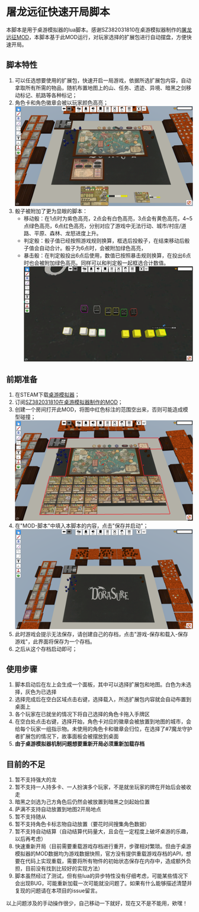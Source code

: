 # 屠龙远征快速开局脚本
本脚本是用于桌游模拟器的lua脚本。感谢SZ382031810在桌游模拟器制作的[屠龙远征MOD](https://steamcommunity.com/sharedfiles/filedetails/?id=2908114886)，本脚本基于此MOD运行，对玩家选择的扩展包进行自动摆盘，方便快速开局。

## 脚本特性
1. 可以任选想要使用的扩展包，快速开启一局游戏，依据所选扩展包内容，自动拿取所有所需的物品，随机布置地图上的山、任务、遗迹、异境、暗黑之剑移动标记、航路等各种标记；
2. 角色卡和角色徽章会被以玩家颜色高亮；
   ![游戏开局](img/start.png)
3. 骰子被附加了更为显眼的脚本：
    + 移动骰：在1点时为紫色高亮，2点会有白色高亮，3点会有黄色高亮，4~5点绿色高亮，6点红色高亮，分别对应了游戏中无法行动、城市/村庄/道路、平原、森林、龙怒进度上升。
    + 判定骰：骰子值已经按照游戏规则换算，框选后投骰子，在结束移动后骰子值会自动合计。骰子为6点时，会被附加绿色高亮，
    + 暴击骰：在判定骰投出6点后使用，数值已按照暴击规则换算，在投出6点时也会被附加绿色高亮。同样可以和判定骰一起框选合计数值。
    ![骰子高光](img/dice_highlight.png)

## 前期准备
1. 在STEAM下载[桌游模拟器](https://store.steampowered.com/app/286160/Tabletop_Simulator/)；
2. 订阅[SZ382031810在桌游模拟器制作的MOD](https://steamcommunity.com/sharedfiles/filedetails/?id=2908114886)；
3. 创建一个房间打开此MOD，将图中红色标注的范围空出来，否则可能造成模型碰撞；
   ![游戏区域](img/game_zone.png)
4. 在"MOD-脚本"中填入本脚本的内容，点击"保存并启动"；
   ![载入脚本后的界面](img/save.png)
5. 此时游戏会提示无法保存，请创建自己的存档，点击"游戏-保存和载入-保存游戏"，此界面将保存为一个存档。
6. 之后从这个存档启动即可；

## 使用步骤
1. 脚本启动后在左上会生成一个面板，其中可以选择扩展包和地图。白色为未选择，灰色为已选择
2. 选择完成后在空白区域点击右键，选择载入，所选扩展包内容就会自动布置到桌面上
3. 各个玩家在已就坐的情况下将自己选择的角色卡拖入手牌区
4. 在空白处点击右键，选择开始，角色卡对应的徽章会被放置到地图的城市，会给每个玩家一组指示物。未使用的角色卡和徽章会归位，在选择了#7魔龙守护者扩展包的情况下，故事面板会被摆放到桌面
5. **由于桌游模拟器机制问题想要重新开局必须重新加载存档**

## 目前的不足
1. 暂不支持强大的龙
2. 暂不支持一人持多卡、一人扮演多个玩家，不是就坐玩家的牌在开始后会被收走
3. 暗黑之剑选为己方角色后仍然会被放置到暗黑之剑起始位置
4. 萨满不支持自动放置到地图2开局地点
5. 暂不支持随从
6. 暂不支持角色卡标志物自动放置（要花时间搜集角色数据）
7. 暂不支持自动结算（自动结算代码量大，且会在一定程度上破坏桌游的乐趣，以后再考虑）
8. 快速重新开局（目前需要重载游戏存档进行重开，步骤相对繁琐。但由于桌游模拟器的MOD数据均为游戏数据快照，官方没有提供重载游戏存档的API，想要在代码上实现重载，需要将所有物件的初始状态保存在内存中，造成额外负担，目前没有找到比较好的实现方法）
9. 脚本虽然经过了测试，但有些lua的异步特性没有仔细考虑，可能某些情况下会出现BUG，可能重新加载一次可能就没问题了。如果有什么能够描述清楚并复现的问题请在本项目的issue留言。

以上问题涉及的手动操作很少，自己移动一下就好，现在又不是不能用，欸嘿！